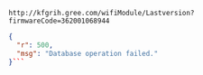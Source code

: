`http://kfgrih.gree.com/wifiModule/Lastversion?firmwareCode=362001068944`

```json
{
  "r": 500,
  "msg": "Database operation failed."
}```
